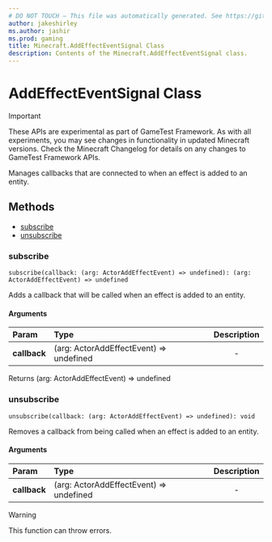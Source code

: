 ```yaml
---
# DO NOT TOUCH — This file was automatically generated. See https://github.com/Mojang/MinecraftScriptingApiDocsGenerator to modify descriptions, examples, etc.
author: jakeshirley
ms.author: jashir
ms.prod: gaming
title: Minecraft.AddEffectEventSignal Class
description: Contents of the Minecraft.AddEffectEventSignal class.
---
```

# AddEffectEventSignal Class
>[!IMPORTANT]
>These APIs are experimental as part of GameTest Framework. As with all experiments, you may see changes in functionality in updated Minecraft versions. Check the Minecraft Changelog for details on any changes to GameTest Framework APIs.

Manages callbacks that are connected to when an effect is added to an entity.


## Methods
- [subscribe](#subscribe)
- [unsubscribe](#unsubscribe)
  
### **subscribe**
`
subscribe(callback: (arg: ActorAddEffectEvent) => undefined): (arg: ActorAddEffectEvent) => undefined
`

Adds a callback that will be called when an effect is added to an entity.
#### Arguments
| Param | Type | Description |
| :--- | :--- | :---: |
| **callback** | (arg: ActorAddEffectEvent) => undefined | - |

Returns (arg: ActorAddEffectEvent) => undefined


### **unsubscribe**
`
unsubscribe(callback: (arg: ActorAddEffectEvent) => undefined): void
`

Removes a callback from being called when an effect is added to an entity.
#### Arguments
| Param | Type | Description |
| :--- | :--- | :---: |
| **callback** | (arg: ActorAddEffectEvent) => undefined | - |


> [!WARNING]
> This function can throw errors.

